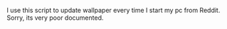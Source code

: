 I use this script to update wallpaper every time I start my pc from Reddit.
Sorry, its very poor documented.
